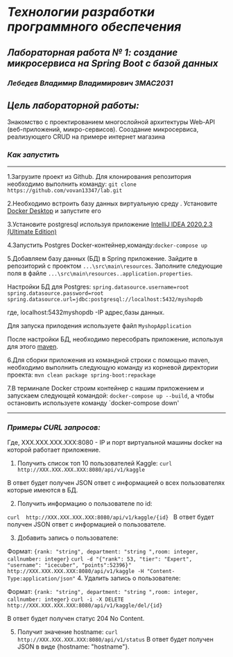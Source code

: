 # *Технологии разработки программного обеспечения*
## *Лабораторная работа № 1: создание микросервиса на Spring Boot с базой данных*
### *Лебедев Владимир Владимирович ЗМАС2031*
## *Цель лабораторной работы:*
Знакомство с проектированием многослойной архитектуры Web-API (веб-приложений, микро-сервисов).
Сооздание микросервиса, реализующего CRUD  на примере интернет магазина
### *Как запустить*

---

1.Загрузите проект из Github. Для клонирования репозитория необходимо выполнить команду:
`git clone https://github.com/vovan13347/lab.git`

2.Необходимо встроить базу данных виртуальную среду . Установите [Docker Desktop](https://www.docker.com/products/docker-desktop) и запустите его

3.Установите postgresql используя приложение  [IntelliJ IDEA 2020.2.3 (Ultimate Edition)](https://www.jetbrains.com/idea/download/#section=windows)

4.Запустить Postgres Docker-контейнер,команду:`docker-compose up`

5.Добавляем базу данных (БД) в Spring приложение. Зайдите в репозиторий с проектом `...\src\main\resources`. Заполните следующие поля в файле `...\src\main\resources..application.properties`.

Настройки БД для Postgres:
`spring.datasource.username=root
spring.datasource.password=root
spring.datasource.url=jdbc:postgresql://localhost:5432/myshopdb`

где, localhost:5432myshopdb -IP адрес,базы данных.


Для запуска прилодения используете файл `MyshopApplication`

После настройки БД, необходимо пересобрать приложение, используя для этого [maven](https://maven.apache.org/download.cgi). 

6.Для сборки приложения из командной строки с помощью maven, необходимо выполнить следующую команду из корневой директории проекта:
`mvn clean package spring-boot:repackage`


7.В терминале Docker строим контейнер с нашим приложением  и запускаем  следующей командой:
`docker-compose up --build`, а чтобы остановить  используете команду `docker-compose down' 

  
  
  
  ---
### *Примеры CURL запросов:*
Где,  XXX.XXX.XXX.XXX:8080 -  IP и порт виртуальной машины  docker на которой работает приложение.

1. Получить список топ 10 пользователей Kaggle:
`curl  http://XXX.XXX.XXX.XXX:8080/api/v1/kaggle`

В ответ будет получен JSON ответ с информацией о всех пользователях которые имеются в БД.

2. Получить информацию о пользователе по id:

`curl  http://XXX.XXX.XXX.XXX:8080/api/v1/kaggle/{id} `
В ответ будет получен JSON ответ с информацией о пользователе.

3. Добавить запись о пользователе:

Формат: `{rank: "string", department: "string ",room: integer, callnumber: integer}`
`curl -d "{"rank": 53, "tier": "Expert", "username": "icecuber", "points":52396}" http://XXX.XXX.XXX.XXX:8080/api/v1/kaggle -H "Content-Type:application/json"`
4. Удалить запись о пользователе:

Формат: `{rank: "string", department: "string ",room: integer, callnumber: integer}`
`curl -i -X DELETE http://XXX.XXX.XXX.XXX:8080/api/v1/kaggle/del/{id}`



В ответ будет получен статус 204 No Content.



5. Получит значение hostname:
`curl  http://XXX.XXX.XXX.XXX:8080/api/v1/status` 
В ответ будет получен JSON в виде {hostname: "hostname"}.
